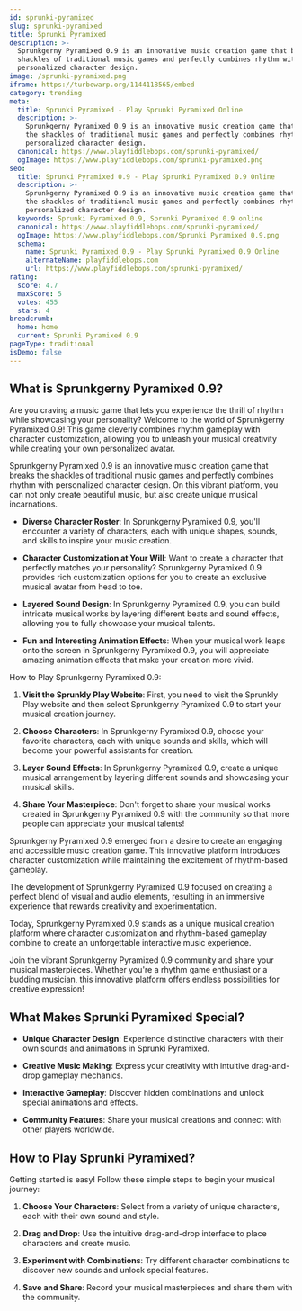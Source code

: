 ```yaml
---
id: sprunki-pyramixed
slug: sprunki-pyramixed
title: Sprunki Pyramixed
description: >-
  Sprunkgerny Pyramixed 0.9 is an innovative music creation game that breaks the
  shackles of traditional music games and perfectly combines rhythm with
  personalized character design. 
image: /sprunki-pyramixed.png
iframe: https://turbowarp.org/1144118565/embed
category: trending
meta:
  title: Sprunki Pyramixed - Play Sprunki Pyramixed Online
  description: >-
    Sprunkgerny Pyramixed 0.9 is an innovative music creation game that breaks
    the shackles of traditional music games and perfectly combines rhythm with
    personalized character design. 
  canonical: https://www.playfiddlebops.com/sprunki-pyramixed/
  ogImage: https://www.playfiddlebops.com/sprunki-pyramixed.png
seo:
  title: Sprunki Pyramixed 0.9 - Play Sprunki Pyramixed 0.9 Online
  description: >-
    Sprunkgerny Pyramixed 0.9 is an innovative music creation game that breaks
    the shackles of traditional music games and perfectly combines rhythm with
    personalized character design. 
  keywords: Sprunki Pyramixed 0.9, Sprunki Pyramixed 0.9 online
  canonical: https://www.playfiddlebops.com/sprunki-pyramixed/
  ogImage: https://www.playfiddlebops.com/Sprunki Pyramixed 0.9.png
  schema:
    name: Sprunki Pyramixed 0.9 - Play Sprunki Pyramixed 0.9 Online
    alternateName: playfiddlebops.com
    url: https://www.playfiddlebops.com/sprunki-pyramixed/
rating:
  score: 4.7
  maxScore: 5
  votes: 455
  stars: 4
breadcrumb:
  home: home
  current: Sprunki Pyramixed 0.9
pageType: traditional
isDemo: false
---
```


## What is Sprunkgerny Pyramixed 0.9?

Are you craving a music game that lets you experience the thrill of rhythm while showcasing your personality? Welcome to the world of Sprunkgerny Pyramixed 0.9! This game cleverly combines rhythm gameplay with character customization, allowing you to unleash your musical creativity while creating your own personalized avatar.

Sprunkgerny Pyramixed 0.9 is an innovative music creation game that breaks the shackles of traditional music games and perfectly combines rhythm with personalized character design. On this vibrant platform, you can not only create beautiful music, but also create unique musical incarnations.

- **Diverse Character Roster**: In Sprunkgerny Pyramixed 0.9, you'll encounter a variety of characters, each with unique shapes, sounds, and skills to inspire your music creation.

- **Character Customization at Your Will**: Want to create a character that perfectly matches your personality? Sprunkgerny Pyramixed 0.9 provides rich customization options for you to create an exclusive musical avatar from head to toe.

- **Layered Sound Design**: In Sprunkgerny Pyramixed 0.9, you can build intricate musical works by layering different beats and sound effects, allowing you to fully showcase your musical talents.

- **Fun and Interesting Animation Effects**: When your musical work leaps onto the screen in Sprunkgerny Pyramixed 0.9, you will appreciate amazing animation effects that make your creation more vivid.

How to Play Sprunkgerny Pyramixed 0.9:

1. **Visit the Sprunkly Play Website**: First, you need to visit the Sprunkly Play website and then select Sprunkgerny Pyramixed 0.9 to start your musical creation journey.

1. **Choose Characters**: In Sprunkgerny Pyramixed 0.9, choose your favorite characters, each with unique sounds and skills, which will become your powerful assistants for creation.

1. **Layer Sound Effects**: In Sprunkgerny Pyramixed 0.9, create a unique musical arrangement by layering different sounds and showcasing your musical skills.

1. **Share Your Masterpiece**: Don't forget to share your musical works created in Sprunkgerny Pyramixed 0.9 with the community so that more people can appreciate your musical talents!

Sprunkgerny Pyramixed 0.9 emerged from a desire to create an engaging and accessible music creation game. This innovative platform introduces character customization while maintaining the excitement of rhythm-based gameplay.

The development of Sprunkgerny Pyramixed 0.9 focused on creating a perfect blend of visual and audio elements, resulting in an immersive experience that rewards creativity and experimentation.

Today, Sprunkgerny Pyramixed 0.9 stands as a unique musical creation platform where character customization and rhythm-based gameplay combine to create an unforgettable interactive music experience.

Join the vibrant Sprunkgerny Pyramixed 0.9 community and share your musical masterpieces. Whether you're a rhythm game enthusiast or a budding musician, this innovative platform offers endless possibilities for creative expression!

## What Makes Sprunki Pyramixed Special?

- **Unique Character Design**: Experience distinctive characters with their own sounds and animations in Sprunki Pyramixed.

- **Creative Music Making**: Express your creativity with intuitive drag-and-drop gameplay mechanics.

- **Interactive Gameplay**: Discover hidden combinations and unlock special animations and effects.

- **Community Features**: Share your musical creations and connect with other players worldwide.

## How to Play Sprunki Pyramixed?

Getting started is easy! Follow these simple steps to begin your musical journey:

1. **Choose Your Characters**: Select from a variety of unique characters, each with their own sound and style.

1. **Drag and Drop**: Use the intuitive drag-and-drop interface to place characters and create music.

1. **Experiment with Combinations**: Try different character combinations to discover new sounds and unlock special features.

1. **Save and Share**: Record your musical masterpieces and share them with the community.
